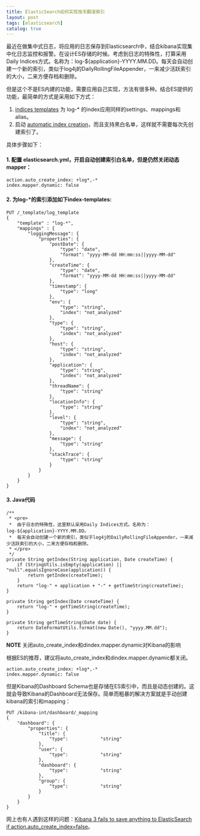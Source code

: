 ```yaml
---
title: ElasticSearch如何实现按天翻滚索引
layout: post
tags: [elasticsearch]
catalog: true
---
```


最近在做集中式日志，将应用的日志保存到Elasticsearch中，结合kibana实现集中化日志监控和报警。在设计ES存储的时候。考虑到日志的特殊性，打算采用Daily Indices方式。名称为：log-${application}-YYYY.MM.DD。每天会自动创建一个新的索引，类似于log4j的DailyRollingFileAppender，一来减少活跃索引的大小，二来方便存档和删除。

但是这个不是ES内建的功能，需要应用自己实现，方法有很多种。结合ES提供的功能，最简单的方式是采用如下方式：

1. [indices templates](http://www.elasticsearch.org/guide/en/elasticsearch/reference/current/indices-templates.html) 为 log-* 的index应用同样的settings、mappings和alias。
2. 启动 [automatic index creation](http://www.elasticsearch.org/guide/en/elasticsearch/reference/current/docs-index_.html#index-creation)，而且支持黑白名单，这样就不需要每次先创建索引了。

具体步骤如下：

#### 1. 配置 elasticsearch.yml，开启自动创建索引白名单，但是仍然关闭动态mapper：

	action.auto_create_index: +log*,-*
	index.mapper.dynamic: false

#### 2. 为log-*的索引添加如下index-templates:

	PUT /_template/log_template
	{
	    "template" : "log-*",
	    "mappings" : {
			"loggingMessage": {
				"properties": {
					"postDate": {
						"type": "date",
          				"format": "yyyy-MM-dd HH:mm:ss||yyyy-MM-dd"
					},
					"createTime": {
						"type": "date",
						"format": "yyyy-MM-dd HH:mm:ss||yyyy-MM-dd"
					},
					"timestamp": {
						"type": "long"
					},
					"env": {
						"type": "string",
						"index": "not_analyzed"
					},
					"type": {
						"type": "string",
						"index": "not_analyzed"
					},
					"host": {
						"type": "string",
						"index": "not_analyzed"
					},
					"application": {
						"type": "string",
						"index": "not_analyzed"
					},
					"threadName": {
						"type": "string"
					},
					"locationInfo": {
						"type": "string"
					},
					"level": {
						"type": "string",
						"index": "not_analyzed"
					},
					"message": {
						"type": "string"
					},
					"stackTrace": {
						"type": "string"
					}
				}
			}
		}
	}

#### 3. Java代码

	/**
	 * <pre>
     *	由于日志的特殊性，这里默认采用Daily Indices方式。名称为：log-${application}-YYYY.MM.DD。
 	 * 	每天会自动创建一个新的索引，类似于log4j的DailyRollingFileAppender，一来减少活跃索引的大小，二来方便存档和删除。
	 * </pre>
	 */
	private String getIndex(String application, Date createTime) {
		if (StringUtils.isEmpty(application) || "null".equalsIgnoreCase(application)) {
			return getIndex(createTime);
		}
		return "log-" + application + "-" + getTimeString(createTime);
	}

	private String getIndex(Date createTime) {
		return "log-" + getTimeString(createTime);
	}

	private String getTimeString(Date date) {
		return DateFormatUtils.format(new Date(), "yyyy.MM.dd");
	}


**NOTE** 关闭auto_create_index和dindex.mapper.dynamic对Kibana的影响

根据ES的推荐，建议将auto_create_index和dindex.mapper.dynamic都关闭。

	action.auto_create_index: +log*,-*
	index.mapper.dynamic: false

但是Kibana的Dashboard Schema也是存储在ES索引中，而且是动态创建的。这就会导致Kibana的Dashboard无法保存。简单而粗暴的解决方案就是手动创建kibana的索引和mapping：

	PUT /kibana-int/dashboard/_mapping
	{
	    "dashboard": {
	        "properties": {
	            "title": {
	                "type":            "string"
	            },
	            "user": {
	                "type":            "string"
	            },
	            "dashboard": {
	                "type":            "string"
	            },
	            "group": {
	                "type":            "string"
	            }
	        }
	    }
	}

网上也有人遇到这样的问题：[Kibana 3 fails to save anything to ElasticSearch if action.auto_create_index=false](https://github.com/elasticsearch/kibana/issues/112)。
